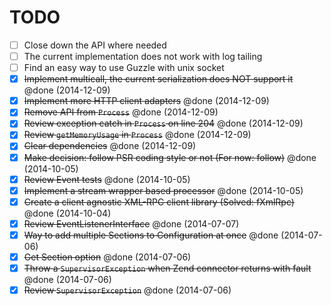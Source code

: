 # TODO

- [ ] Close down the API where needed
- [ ] The current implementation does not work with log tailing
- [ ] Find an easy way to use Guzzle with unix socket
- [x] ~~Implement multicall, the current serialization does NOT support it~~ @done (2014-12-09)
- [x] ~~Implement more HTTP client adapters~~ @done (2014-12-09)
- [x] ~~Remove API from `Process`~~ @done (2014-12-09)
- [X] ~~Review exception catch in `Process` on line 204~~ @done (2014-12-09)
- [x] ~~Review `getMemoryUsage` in `Process`~~ @done (2014-12-09)
- [x] ~~Clear dependencies~~ @done (2014-12-09)
- [x] ~~Make decision: follow PSR coding style or not (For now: follow)~~ @done (2014-10-05)
- [x] ~~Review Event tests~~ @done (2014-10-05)
- [x] ~~Implement a stream wrapper based processor~~ @done (2014-10-05)
- [x] ~~Create a client agnostic XML-RPC client library (Solved: fXmlRpc)~~ @done (2014-10-04)
- [x] ~~Review EventListenerInterface~~ @done (2014-07-07)
- [x] ~~Way to add multiple Sections to Configuration at once~~ @done (2014-07-06)
- [x] ~~Get Section option~~ @done (2014-07-06)
- [x] ~~Throw a `SupervisorException` when Zend connector returns with fault~~ @done (2014-07-06)
- [x] ~~Review `SupervisorException`~~ @done (2014-07-06)

